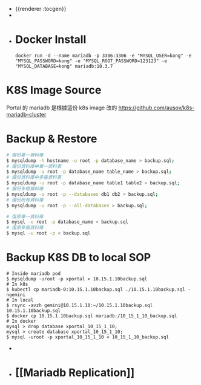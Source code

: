 - {{renderer :tocgen}}
-
- # Docker Install
  ```
  docker run -d --name mariadb -p 3306:3306 -e "MYSQL_USER=kong" -e "MYSQL_PASSWORD=kong" -e "MYSQL_ROOT_PASSWORD=123123" -e "MYSQL_DATABASE=kong" mariadb:10.3.7
  ```
# K8S Image Source
Portal 的 mariadb 是根據這份 k8s image 改的
https://github.com/ausov/k8s-mariadb-cluster
# Backup & Restore
```bash
# 備份單一資料庫
$ mysqldump -h hostname -u root -p database_name > backup.sql;
# 備份資料庫中單一資料表
$ mysqldump -u root -p database_name table_name > backup.sql;
# 備份資料庫中多張資料表
$ mysqldump -u root -p database_name table1 table2 > backup.sql;
# 備份多個資料庫
$ mysqldump -u root -p --databases db1 db2 > backup.sql;
# 備份所有資料庫
$ mysqldump -u root -p --all-databases > backup.sql;
```
```bash
# 復原單一資料庫
$ mysql -u root -p database_name < backup.sql
# 復原多個資料庫
$ mysql -u root -p < backup.sql
```
# Backup K8S DB to local SOP
```shell
# Inside mariadb pod
$ mysqldump -uroot -p xportal > 10.15.1.10backup.sql
# In k8s
$ kubectl cp mariadb-0:10.15.1.10backup.sql ./10.15.1.10backup.sql -ngemini
# In local
$ rsync -avzh gemini@10.15.1.10:~/10.15.1.10backup.sql 10.15.1.10backup.sql
$ docker cp 10.15.1.10backup.sql mariadb:/10_15_1_10_backup.sql
# In docker
mysql > drop database xportal_10_15_1_10;
mysql > create database xportal_10_15_1_10;
$ mysql -uroot -p xportal_10_15_1_10 < 10_15_1_10_backup.sql
```
-
- # [[Mariadb Replication]]